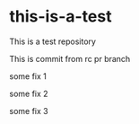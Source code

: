 # this-is-a-test
This is a test repository

This is commit from rc pr branch

some fix 1

some fix 2

some fix 3